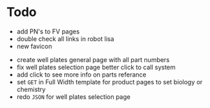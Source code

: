 Todo
====
+ add PN's to FV pages
+ double check all links in robot lisa
+ new favicon
- create well plates general page with all part numbers
- fix well plates selection page better click to call system
- add click to see more info on parts referance
- set `GET` in Full Width template for product pages to set biology or chemistry
- redo `JSON` for well plates selection page
